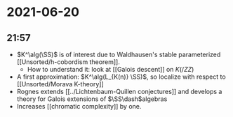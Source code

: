 # 2021-06-20

## 21:57

  - $K^\alg(\SS)$ is of interest due to Waldhausen's stable parameterized [[Unsorted/h-cobordism theorem]].
    - How to understand it: look at [[Galois descent]] on $K(/ZZ)$
- A first approximation: $K^\alg(L_{K(n)} \SS)$, so localize with respect to [[Unsorted/Morava K-theory]]
- Rognes extends [[../Lichtenbaum-Quillen conjectures]] and develops a theory for Galois extensions of $\SS\dash$algebras
- Increases [[chromatic complexity]] by one.
